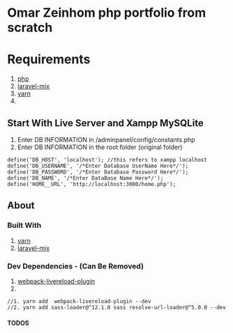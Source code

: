 # Omar Zeinhom php portfolio from scratch 



# Requirements 
1. [php]()
2. [laravel-mix]()
3. [yarn]()
4. []()


## Start With Live Server and Xampp MySQLite

1. Enter DB INFORMATION in /adminpanel/config/constants.php
2. Enter DB INFORMATION in the root folder (original folder)

```
define('DB_HOST', 'localhost'); //this refers to xampp localhost
define('DB_USERNAME', '/*Enter Database UserName Here*/');
define('DB_PASSWORD', '/*Enter Database Password Here*/');
define('DB_NAME', '/*Enter DataBase Name Here*/');
define('HOME__URL', 'http://localhost:3000/home.php');
```


## About



### Built With 


1. [yarn](https://yarnpkg.com/)
2. [laravel-mix](https://yarnpkg.com/package/laravel-mix)
   


### Dev Dependencies - (Can Be Removed)

1. [webpack-livereload-plugin](https://yarnpkg.com/package/webpack-livereload-plugin)
2. []()
```
//1. yarn add  webpack-livereload-plugin --dev
//2. yarn add sass-loader@^12.1.0 sass resolve-url-loader@^5.0.0 --dev
```




#### TODOS 






